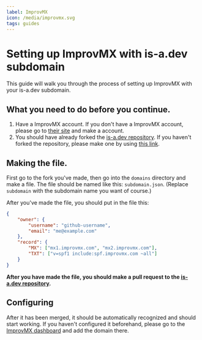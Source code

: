 ```yaml
---
label: ImprovMX
icon: /media/improvmx.svg
tags: guides
---
```


# Setting up ImprovMX with is-a.dev subdomain

This guide will walk you through the process of setting up ImprovMX with your is-a.dev subdomain.

## What you need to do before you continue.

1. Have a ImprovMX account. If you don't have a ImprovMX account, please go to [their site](https://improvmx.com) and make a account.
2. You should have already forked the [is-a.dev repository](https://github.com/is-a-dev/register). If you haven't forked the repository, please make one by using [this link](https://github.com/is-a-dev/register/fork).

## Making the file.

First go to the fork you've made, then go into the `domains` directory and make a file. The file should be named like this: `subdomain.json`. (Replace `subdomain` with the subdomain name you want of course.)

After you've made the file, you should put in the file this:
```json
{
    "owner": {
        "username": "github-username",
        "email": "me@example.com"
    },
    "record": {
        "MX": ["mx1.improvmx.com", "mx2.improvmx.com"],
        "TXT": ["v=spf1 include:spf.improvmx.com ~all"]
    }
}
```

**After you have made the file, you should make a pull request to the [is-a.dev repository](https://github.com/is-a-dev/register).**

## Configuring

After it has been merged, it should be automatically recognized and should start working. If you haven't configured it beforehand, please go to the [ImprovMX dashboard](https://app.improvmx.com/) and add the domain there.
